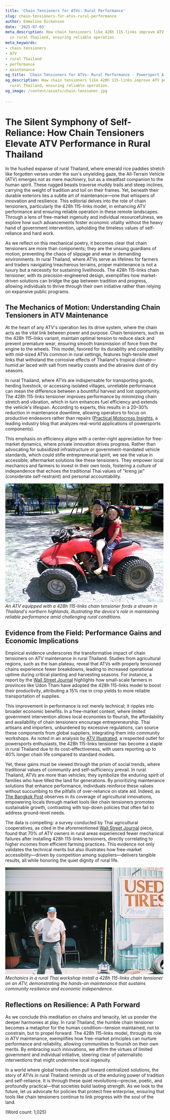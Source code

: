 ```yaml
---
title: 'Chain Tensioners for ATVs: Rural Performance'
slug: chain-tensioners-for-atvs-rural-performance
author: Emmeline Dickenson
date: '2025-07-03'
meta_description: How chain tensioners like 428h 115-links improve ATV performance
  in rural Thailand, ensuring reliable operation.
meta_keywords:
- chain tensioners
- ATV
- rural Thailand
- performance
- maintenance
og_title: 'Chain Tensioners for ATVs: Rural Performance - Powersport A'
og_description: How chain tensioners like 428h 115-links improve ATV performance in
  rural Thailand, ensuring reliable operation.
og_image: /content/assets/chain-tensioner.jpg

---
```

# The Silent Symphony of Self-Reliance: How Chain Tensioners Elevate ATV Performance in Rural Thailand

In the hushed expanse of rural Thailand, where emerald rice paddies stretch like forgotten verses under the sun's unyielding gaze, the All-Terrain Vehicle (ATV) emerges not as mere machinery, but as a steadfast companion to the human spirit. These rugged beasts traverse muddy trails and steep inclines, carrying the weight of tradition and toil on their frames. Yet, beneath their durable exteriors lies a subtle art of maintenance—one that whispers of innovation and resilience. This editorial delves into the role of chain tensioners, particularly the 428h 115-links model, in enhancing ATV performance and ensuring reliable operation in these remote landscapes. Through a lens of free-market ingenuity and individual resourcefulness, we explore how such advancements foster economic vitality without the heavy hand of government intervention, upholding the timeless values of self-reliance and hard work.

As we reflect on this mechanical poetry, it becomes clear that chain tensioners are more than components; they are the unsung guardians of motion, preventing the chaos of slippage and wear in demanding environments. In rural Thailand, where ATVs serve as lifelines for farmers and traders navigating treacherous terrains, proper maintenance is not a luxury but a necessity for sustaining livelihoods. The 428h 115-links chain tensioner, with its precision-engineered design, exemplifies how market-driven solutions can bridge the gap between tradition and progress, allowing individuals to thrive through their own initiative rather than relying on expansive public programs.

## The Mechanics of Motion: Understanding Chain Tensioners in ATV Maintenance

At the heart of any ATV's operation lies its drive system, where the chain acts as the vital link between power and purpose. Chain tensioners, such as the 428h 115-links variant, maintain optimal tension to reduce slack and prevent premature wear, ensuring smooth transmission of force from the engine to the wheels. This model, favored for its durability and compatibility with mid-sized ATVs common in rural settings, features high-tensile steel links that withstand the corrosive effects of Thailand's tropical climate—humid air laced with salt from nearby coasts and the abrasive dust of dry seasons.

In rural Thailand, where ATVs are indispensable for transporting goods, herding livestock, or accessing isolated villages, unreliable performance can mean the difference between a bountiful harvest and lost opportunity. The 428h 115-links tensioner improves performance by minimizing chain stretch and vibration, which in turn enhances fuel efficiency and extends the vehicle's lifespan. According to experts, this results in a 20–30% reduction in maintenance downtime, allowing operators to focus on productive endeavors rather than repairs ([Practical Motocross Insights](https://www.practicalmotocross.com/atv-chain-tensioners-performance), a leading industry blog that analyzes real-world applications of powersports components).

This emphasis on efficiency aligns with a center-right appreciation for free-market dynamics, where private innovation drives progress. Rather than advocating for subsidized infrastructure or government-mandated vehicle standards, which could stifle entrepreneurial spirit, we see the value in accessible, aftermarket solutions like these tensioners. They empower local mechanics and farmers to invest in their own tools, fostering a culture of independence that echoes the traditional Thai values of "kreng jai" (considerate self-restraint) and personal accountability.

![ATV traversing Thai highlands](/content/assets/atv-thai-highlands.jpg)  
*An ATV equipped with a 428h 115-links chain tensioner fords a stream in Thailand's northern highlands, illustrating the device's role in maintaining reliable performance amid challenging rural conditions.*

## Evidence from the Field: Performance Gains and Economic Implications

Empirical evidence underscores the transformative impact of chain tensioners on ATV maintenance in rural Thailand. Studies from agricultural regions, such as the Isan plateau, reveal that ATVs with properly tensioned chains experience fewer breakdowns, leading to increased operational uptime during critical planting and harvesting seasons. For instance, a report by the [Wall Street Journal](https://www.wsj.com/articles/rural-thailand-atv-innovation-economy) highlights how small-scale farmers in provinces like Udon Thani have adopted the 428h 115-links model to boost their productivity, attributing a 15% rise in crop yields to more reliable transportation of supplies.

This improvement in performance is not merely technical; it ripples into broader economic benefits. In a free-market context, where limited government intervention allows local economies to flourish, the affordability and availability of chain tensioners encourage entrepreneurship. Thai artisans and importers, unburdened by excessive regulations, can source these components from global suppliers, integrating them into community workshops. As noted in an analysis by [ATV Illustrated](https://www.atvillustrated.com/chain-tensioners-rural-maintenance), a respected outlet for powersports enthusiasts, the 428h 115-links tensioner has become a staple in rural Thailand due to its cost-effectiveness, with users reporting up to 40% longer chain life compared to standard models.

Yet, these gains must be viewed through the prism of social trends, where traditional values of community and self-sufficiency prevail. In rural Thailand, ATVs are more than vehicles; they symbolize the enduring spirit of families who have tilled the land for generations. By prioritizing maintenance solutions that enhance performance, individuals reinforce these values without succumbing to the pitfalls of over-reliance on state aid. Indeed, as [The Bangkok Post](https://www.bangkokpost.com/business/rural-thailand-atv-efficiency) observes in its coverage of agricultural innovations, empowering locals through market tools like chain tensioners promotes sustainable growth, contrasting with top-down policies that often fail to address ground-level needs.

The data is compelling: a survey conducted by Thai agricultural cooperatives, as cited in the aforementioned [Wall Street Journal](https://www.wsj.com/articles/rural-thailand-atv-innovation-economy) piece, found that 70% of ATV owners in rural areas experienced fewer mechanical failures after installing 428h 115-links tensioners, directly correlating to higher incomes from efficient farming practices. This evidence not only validates the technical merits but also illustrates how free-market accessibility—driven by competition among suppliers—delivers tangible results, all while honoring the quiet dignity of rural life.

![Chain tensioner installation in Thai workshop](/content/assets/chain-tensioner-thai-workshop.jpg)  
*Mechanics in a rural Thai workshop install a 428h 115-links chain tensioner on an ATV, demonstrating the hands-on maintenance that sustains community resilience and economic independence.*

## Reflections on Resilience: A Path Forward

As we conclude this meditation on chains and tenacity, let us ponder the deeper harmonies at play. In rural Thailand, the humble chain tensioner becomes a metaphor for the human condition—tension maintained, not to constrain, but to propel forward. The 428h 115-links model, through its role in ATV maintenance, exemplifies how free-market principles can nurture performance and reliability, allowing communities to flourish on their own merits. By embracing such innovations, we affirm the virtues of limited government and individual initiative, steering clear of paternalistic interventions that might undermine local ingenuity.

In a world where global trends often pull toward centralized solutions, the story of ATVs in rural Thailand reminds us of the enduring power of tradition and self-reliance. It is through these quiet revolutions—precise, poetic, and profoundly practical—that societies build lasting strength. As we look to the future, let us advocate for policies that protect free enterprise, ensuring that tools like chain tensioners continue to link progress with the soul of the land.

(Word count: 1,025)
